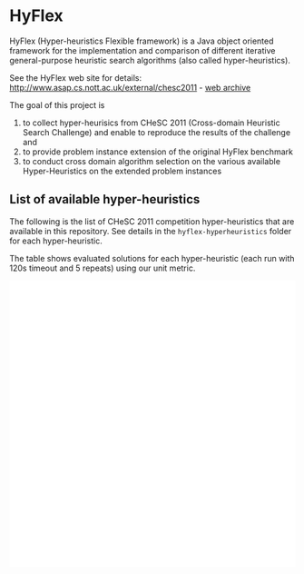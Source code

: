 # HyFlex
HyFlex (Hyper-heuristics Flexible framework) is a Java object oriented framework for the implementation and comparison of different iterative general-purpose heuristic search algorithms (also called hyper-heuristics).

See the HyFlex web site for details: http://www.asap.cs.nott.ac.uk/external/chesc2011 - [web archive](https://web.archive.org/web/20210518021139/http://www.asap.cs.nott.ac.uk/external/chesc2011/)

The goal of this project is 
1. to collect hyper-heurisics from CHeSC 2011 (Cross-domain Heuristic Search Challenge) and enable to reproduce the results of the challenge and 
2. to provide problem instance extension of the original HyFlex benchmark
3. to conduct cross domain algorithm selection on the various available Hyper-Heuristics on the extended problem instances

## List of available hyper-heuristics
The following is the list of CHeSC 2011 competition hyper-heuristics that are available in this repository. See details in the `hyflex-hyperheuristics` folder for each hyper-heuristic.

The table shows evaluated solutions for each hyper-heuristic (each run with 120s timeout and 5 repeats) using our unit metric.

![Hyper-heuristics](Examples_Lihui/hyflex-hyperheuristics/heatmap_120_5.svg)
